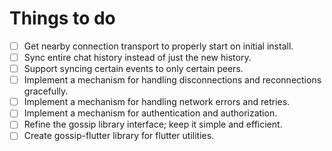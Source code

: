 # Things to do
- [ ] Get nearby connection transport to properly start on initial install.
- [ ] Sync entire chat history instead of just the new history.
- [ ] Support syncing certain events to only certain peers.
- [ ] Implement a mechanism for handling disconnections and reconnections gracefully.
- [ ] Implement a mechanism for handling network errors and retries.
- [ ] Implement a mechanism for authentication and authorization.
- [ ] Refine the gossip library interface; keep it simple and efficient.
- [ ] Create gossip-flutter library for flutter utilities.
